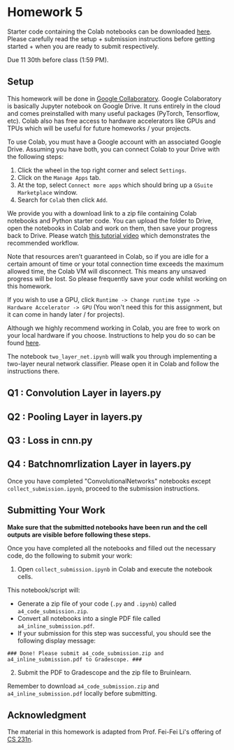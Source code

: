 
# Homework 5

Starter code containing the Colab notebooks can be downloaded [here](https://www.dropbox.com/s/d9y5rdujx4add7t/hw_5.zip?dl=0). Please carefully read the setup + submission instructions before getting started + when you are ready to submit respectively.

Due 11 30th before class (1:59 PM).

## Setup

This homework will be done in [Google Collaboratory](https://colab.research.google.com/). Google Colaboratory is basically Jupyter notebook on Google Drive. It runs entirely in the cloud and comes preinstalled with many useful packages (PyTorch, Tensorflow, etc). Colab also has free access to hardware accelerators like GPUs and TPUs which will be useful for future homeworks / your projects. 

To use Colab, you must have a Google account with an associated Google Drive. Assuming you have both, you can connect Colab to your Drive with the following steps:

1. Click the wheel in the top right corner and select `Settings`.
2. Click on the `Manage Apps` tab.
3. At the top, select `Connect more apps` which should bring up a `GSuite Marketplace` window.
4. Search for `Colab` then click `Add`.

We provide you with a download link to a zip file containing Colab notebooks and Python starter code. You can upload the folder to Drive, open the notebooks in Colab and work on them, then save your progress back to Drive. Please watch [this tutorial video](https://www.youtube.com/watch?v=DsGd2e9JNH4&feature=emb_imp_woyt&ab_channel=MooJinKim) which demonstrates the recommended workflow.

Note that resources aren’t guaranteed in Colab, so if you are idle for a certain amount of time or your total connection time exceeds the maximum allowed time, the Colab VM will disconnect. This means any unsaved progress will be lost. So please frequently save your code whilst working on this homework. 

If you wish to use a GPU, click `Runtime -> Change runtime type -> Hardware Accelerator -> GPU` (You won't need this for this assignment, but it can come in handy later / for projects).

Although we highly recommend working in Colab, you are free to work on your local hardware if you choose. Instructions to help you do so can be found [here](https://cs231n.github.io/setup-instructions/#working-locally-on-your-machine).

The notebook `two_layer_net.ipynb` will walk you through implementing a two-layer neural network classifier. Please open it in Colab and follow the instructions there.

## Q1 : Convolution Layer in layers.py

## Q2 : Pooling Layer in layers.py

## Q3 : Loss in cnn.py 

## Q4 : Batchnomrlization Layer in layers.py


Once you have completed "ConvolutionalNetworks" notebooks except `collect_submission.ipynb`, proceed to the submission instructions.
## Submitting Your Work

**Make sure that the submitted notebooks have been run and the cell outputs are visible before following these steps.**

Once you have completed all the notebooks and filled out the necessary code, do the following to submit your work:

1. Open `collect_submission.ipynb` in Colab and execute the notebook cells.

This notebook/script will:

- Generate a zip file of your code (`.py` and `.ipynb`) called `a4_code_submission.zip`.
- Convert all notebooks into a single PDF file called `a4_inline_submission.pdf`.
- If your submission for this step was successful, you should see the following display message:

`### Done! Please submit a4_code_submission.zip and a4_inline_submission.pdf to Gradescope. ###`

2. Submit the PDF to Gradescope and the zip file to Bruinlearn.

Remember to download `a4_code_submission.zip` and `a4_inline_submission.pdf` locally before submitting.

## Acknowledgment
The material in this homework is adapted from Prof. Fei-Fei Li's offering of [CS 231n](http://cs231n.stanford.edu/).

